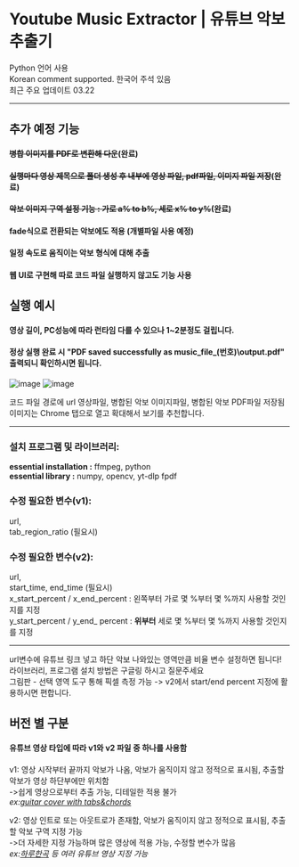 # Youtube Music Extractor | 유튜브 악보 추출기

Python 언어 사용  
Korean comment supported. 한국어 주석 있음  
최근 주요 업데이트 03.22  
***
## 추가 예정 기능

#### ~~병합 이미지를 PDF로 변환해 다운~~(완료)

#### ~~실행마다 영상 제목으로 폴더 생성 후 내부에 영상 파일, pdf파일, 이미지 파일 저장~~(완료)

#### ~~악보 이미지 구역 설정 기능 : 가로 a% to b%, 세로 x% to y%~~(완료)

#### fade식으로 전환되는 악보에도 적용 (개별파일 사용 예정)

#### 일정 속도로 움직이는 악보 형식에 대해 추출

#### 웹 UI로 구현해 따로 코드 파일 실행하지 않고도 기능 사용

## 실행 예시

#### 영상 길이, PC성능에 따라 런타임 다를 수 있으나 1~2분정도 걸립니다.
#### 정상 실행 완료 시 "PDF saved successfully as music_file_(번호)\output.pdf" 출력되니 확인하시면 됩니다.
![image](https://github.com/user-attachments/assets/ccbcd56e-1616-43c4-b373-f48b0e5761dc)
![image](https://github.com/user-attachments/assets/897fac09-e3fd-4334-8ced-810092198fd0)


코드 파일 경로에 url 영상파일, 병합된 악보 이미지파일, 병합된 악보 PDF파일 저장됨  
이미지는 Chrome 탭으로 열고 확대해서 보기를 추천합니다.
***
### 설치 프로그램 및 라이브러리:  

**essential installation :**
ffmpeg,
python  
**essential library :**
numpy,
opencv,
yt-dlp
fpdf

### 수정 필요한 변수(v1):  
url,  
tab_region_ratio (필요시)

### 수정 필요한 변수(v2):  
url,  
start_time, end_time (필요시)  
x_start_percent / x_end_percent : 왼쪽부터 가로 몇 %부터 몇 %까지 사용할 것인지를 지정  
y_start_percent / y_end_ percent : **위부터** 세로 몇 %부터 몇 %까지 사용할 것인지를 지정  
***

url변수에 유튜브 링크 넣고 하단 악보 나와있는 영역만큼 비율 변수 설정하면 됩니다!  
라이브러리, 프로그램 설치 방법은 구글링 하시고 질문주세요  
그림판 - 선택 영역 도구 통해 픽셀 측정 가능 -> v2에서 start/end percent 지정에 활용하시면 편합니다.

## 버전 별 구분
#### 유튜브 영상 타입에 따라 v1와 v2 파일 중 하나를 사용함
v1: 영상 시작부터 끝까지 악보가 나옴, 악보가 움직이지 않고 정적으로 표시됨, 추출할 악보가 영상 하단부에만 위치함  
->쉽게 영상으로부터 추출 가능, 디테일한 적용 불가  
*ex:[guitar cover with tabs&chords](https://www.youtube.com/channel/UCeWHmkuMBM760nryL8wLfLg)*  

v2: 영상 인트로 또는 아웃트로가 존재함, 악보가 움직이지 않고 정적으로 표시됨, 추출할 악보 구역 지정 가능  
->더 자세한 지정 가능하며 많은 영상에 적용 가능, 수정할 변수가 많음  
*ex:[하루한곡](https://www.youtube.com/channel/UCKqym7WZq6J6BDJqapiinxw) 등 여러 유튜브 영상 지정 가능*
